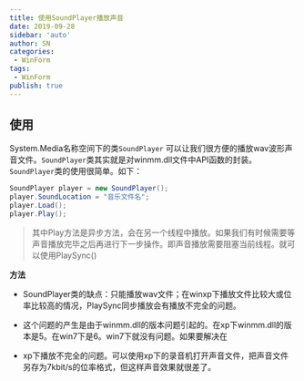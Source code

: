 ```yaml
---
title: 使用SoundPlayer播放声音
date: 2019-09-28
sidebar: 'auto'
author: SN
categories: 
 - WinForm
tags:
 - WinForm
publish: true
---
```


## 使用

System.Media名称空间下的类`SoundPlayer` 可以让我们很方便的播放wav波形声音文件。`SoundPlayer`类其实就是对winmm.dll文件中API函数的封装。
`SoundPlayer`类的使用很简单。如下：

```csharp
SoundPlayer player = new SoundPlayer();
player.SoundLocation = "音乐文件名";
player.Load();
player.Play();
```


> 其中Play方法是异步方法，会在另一个线程中播放。如果我们有时候需要等声音播放完毕之后再进行下一步操作。即声音播放需要阻塞当前线程。就可以使用PlaySync()

**方法**
- SoundPlayer类的缺点：只能播放wav文件；在winxp下播放文件比较大或位率比较高的情况，PlaySync同步播放会有播放不完全的问题。

- 这个问题的产生是由于winmm.dll的版本问题引起的。在xp下winmm.dll的版本是5。在win7下是6。win7下就没有问题。如果要解决在

- xp下播放不完全的问题。可以使用xp下的录音机打开声音文件，把声音文件另存为7kbit/s的位率格式，但这样声音效果就很差了。